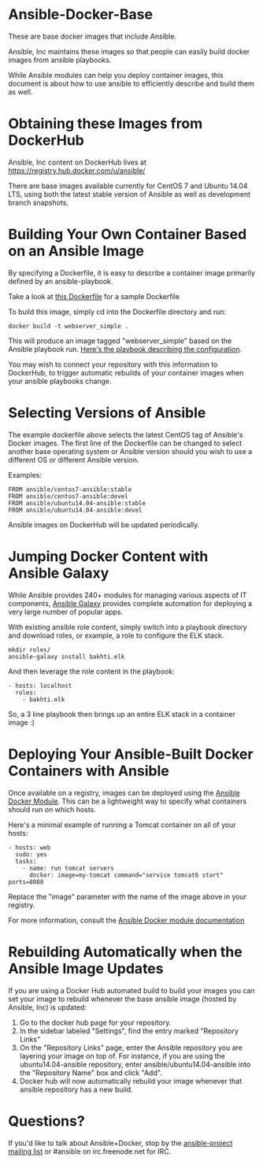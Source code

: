 Ansible-Docker-Base
===================

These are base docker images that include Ansible.  

Ansible, Inc maintains these images so that people can easily build docker images from ansible playbooks.

While Ansible modules can help you deploy container images, this document is about how to use ansible to efficiently describe and build them as well.

Obtaining these Images from DockerHub
=====================================

Ansible, Inc content on DockerHub lives at https://registry.hub.docker.com/u/ansible/

There are base images available currently for CentOS 7 and Ubuntu 14.04 LTS, using both the latest
stable version of Ansible as well as development branch snapshots.

Building Your Own Container Based on an Ansible Image
=====================================================

By specifying a Dockerfile, it is easy to describe a container image primarily defined by an ansible-playbook.

Take a look at [this Dockerfile](https://github.com/ansible/ansible-docker-base/blob/master/examples/webserver-simple/Dockerfile) for a sample Dockerfile

To build this image, simply cd into the Dockerfile directory and run:

    docker build -t webserver_simple .
    
This will produce an image tagged "webserver_simple" based on the Ansible playbook run.  [Here's the playbook describing the configuration](https://github.com/ansible/ansible-docker-base/blob/master/examples/webserver-simple/ansible/site.yml).

You may wish to connect your repository with this information to DockerHub, to trigger automatic rebuilds of your container
images when your ansible playbooks change.

Selecting Versions of Ansible
=============================

The example dockerfile above selects the latest CentOS tag of Ansible's Docker images.  The first line of the Dockerfile can be changed to select another base operating system or Ansible version should you wish to use a different OS or different Ansible version.

Examples:

    FROM ansible/centos7-ansible:stable
    FROM ansible/centos7-ansible:devel
    FROM ansible/ubuntu14.04-ansible:stable
    FROM ansible/ubuntu14.04-ansible:devel
    
Ansible images on DockerHub will be updated periodically.

Jumping Docker Content with Ansible Galaxy
==========================================

While Ansible provides 240+ modules for managing various aspects of IT components, [Ansible Galaxy](http://ansible.galaxy.com)
provides complete automation for deploying a very large number of popular apps.

With existing ansible role content, simply switch into a playbook directory and download roles, or example, a role to configure the ELK stack.

    mkdir roles/
    ansible-galaxy install bakhti.elk
   
And then leverage the role content in the playbook:

    - hosts: localhost
      roles:
        - bakhti.elk

So, a 3 line playbook then brings up an entire ELK stack in a container image :)

Deploying Your Ansible-Built Docker Containers with Ansible
===========================================================

Once available on a registry, images can be deployed using the [Ansible Docker Module](http://docs.ansible.com/docker_module.html).  This can be a lightweight
way to specify what containers should run on which hosts.

Here's a minimal example of running a Tomcat container on all of your hosts:

    - hosts: web
      sudo: yes
      tasks:
        - name: run tomcat servers
          docker: image=my-tomcat command="service tomcat6 start" ports=8080

Replace the "image" parameter with the name of the image above in your registry.

For more information, consult the [Ansible Docker module documentation](http://docs.ansible.com/docker_module.html)

Rebuilding Automatically when the Ansible Image Updates
=======================================================

If you are using a Docker Hub automated build to build your images you can set
your image to rebuild whenever the base ansible image (hosted by Ansible, Inc) is updated:

1. Go to the docker hub page for your repository.
2. In the sidebar labeled "Settings", find the entry marked "Repository Links"
3. On the "Repository Links" page, enter the Ansible repository you are layering
   your image on top of.  For instance, if you are using the
   ubuntu14.04-ansible repository, enter ansible/ubuntu14.04-ansible
   into the "Repository Name" box and click "Add".
4. Docker hub will now automatically rebuild your image whenever that ansible
   repository has a new build.
   
Questions?
==========

If you'd like to talk about Ansible+Docker, stop by the [ansible-project mailing list](https://groups.google.com/forum/#!forum/ansible-project) or #ansible on irc.freenode.net for IRC.


